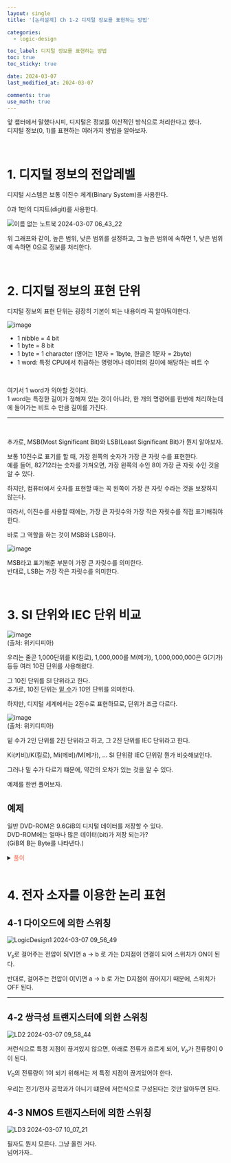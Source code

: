 ```yaml
---
layout: single
title: '[논리설계] Ch 1-2 디지털 정보를 표현하는 방법'

categories:
  - logic-design

toc_label: 디지털 정보를 표현하는 방법
toc: true
toc_sticky: true

date: 2024-03-07
last_modified_at: 2024-03-07

comments: true
use_math: true
---
```

앞 챕터에서 말했다시피, 디지털은 정보를 이산적인 방식으로 처리한다고 했다.  
디지털 정보(0, 1)를 표현하는 여러가지 방법을 알아보자.

<br>

# 1. 디지털 정보의 전압레벨 

디지털 시스템은 보통 이진수 체계(Binary System)을 사용한다.   

0과 1만의 디지트(digit)를 사용한다.  

![이름 없는 노트북 2024-03-07 06_43_22](https://github.com/lgwqwer/lgwqwer.github.io/assets/129755540/fd49f219-0b25-42c0-8ba9-f16879c69b73)

위 그래프와 같이, 높은 범위, 낮은 범위를 설정하고, 그 높은 범위에 속하면 1, 낮은 범위에 속하면 0으로 정보를 처리한다.

<br>

# 2. 디지털 정보의 표현 단위

디지털 정보의 표현 단위는 굉장히 기본이 되는 내용이라 꼭 알아둬야한다.  

![image](https://github.com/lgwqwer/lgwqwer.github.io/assets/129755540/957035c5-3511-4716-9560-91982bd67d1d)


- 1 nibble = 4 bit
- 1 byte = 8 bit
- 1 byte = 1 character (영어는 1문자 = 1byte, 한글은 1문자 = 2byte)
- 1 word: 특정 CPU에서 취급하는 명령어나 데이터의 길이에 해당하는 비트 수

<br>

여기서 1 word가 의아할 것이다.  
1 word는 특정한 길이가 정해져 있는 것이 아니라, 한 개의 명령어를 한번에 처리하는데에 들어가는 비트 수 만큼 길이를 가진다.  

<hr>
<br>


추가로, MSB(Most Significant Bit)와 LSB(Least Significant Bit)가 뭔지 알아보자.  

보통 10진수로 표기를 할 때, 가장 왼쪽의 숫자가 가장 큰 자릿 수를 표현한다.  
예를 들어, 82712라는 숫자를 가져오면, 가장 왼쪽의 수인 8이 가장 큰 자릿 수인 것을 알 수 있다.  

하지만, 컴퓨터에서 숫자를 표현할 때는 꼭 왼쪽이 가장 큰 자릿 수라는 것을 보장하지 않는다.  

따라서, 이진수를 사용할 때에는, 가장 큰 자릿수와 가장 작은 자릿수를 직접 표기해줘야 한다.  

바로 그 역할을 하는 것이 MSB와 LSB이다.  

![image](https://github.com/lgwqwer/lgwqwer.github.io/assets/129755540/fbd13ca0-7a7b-4ec5-953a-adefea367cef)


MSB라고 표기해준 부분이 가장 큰 자릿수를 의미한다.  
반대로, LSB는 가장 작은 자릿수를 의미한다.  

<br>

# 3. SI 단위와 IEC 단위 비교
![image](https://github.com/lgwqwer/lgwqwer.github.io/assets/129755540/4c84fd17-0b5d-4d49-baf8-1a84515b1ce9)  
(출처: 위키디피아)

우리는 줄곧 1,000단위를 K(킬로), 1,000,000를 M(메가), 1,000,000,000은 G(기가) 등등 여러 10진 단위를 사용해왔다.  

그 10진 단위를 SI 단위라고 한다.  
추가로, 10진 단위는 [밑 수](https://ko.wikipedia.org/wiki/%EB%B0%91%EC%88%98)가 10인 단위를 의미한다.  


하지만, 디지털 세계에서는 2진수로 표현하므로, 단위가 조금 다르다.  

![image](https://github.com/lgwqwer/lgwqwer.github.io/assets/129755540/7ada8632-c252-4bde-908d-3f18c2cdd697)  
(출처: 위키디피아)


밑 수가 2인 단위를 2진 단위라고 하고, 그 2진 단위를 IEC 단위라고 한다.  

Ki(키비)/K(킬로), Mi(메비)/M(메가), ... SI 단위랑 IEC 단위랑 뭔가 비슷해보인다.  

그러나 밑 수가 다르기 떄문에, 약간의 오차가 있는 것을 알 수 있다. 

예제를 한번 풀어보자.  

## 예제

일반 DVD-ROM은 9.6GiB의 디지털 데이터를 저장할 수 있다.  
DVD-ROM에는 얼마나 많은 데이터(bit)가 저장 되는가?   
(GiB의 B는 Byte를 나타낸다.)


<details>
  <summary><font color='tomato'>풀이</font></summary>
  
9.6Gi(기비)는 $9.6 \cdot 2^{30}$이다. 즉, $9.6$GiB(기비바이트)는 $9.6 \cdot 2^{30}$byte이다. <br>
그런데, 1 byte = 8 bit이므로, DVD-ROM은 $76.8 \cdot 2^{30}$ bit를 저장할 수 있다.  

</details>

<br>

# 4. 전자 소자를 이용한 논리 표현  

## 4-1 다이오드에 의한 스위칭

![LogicDesign1 2024-03-07 09_56_49](https://github.com/lgwqwer/lgwqwer.github.io/assets/129755540/8452464b-d8b2-475d-bce5-3c96c0740c34)

$V_s$로 걸어주는 전압이 5[V]면 a -> b 로 가는 D지점이 연결이 되어 스위치가 ON이 된다.

반대로, 걸어주는 전압이 0[V]면 a -> b 로 가는 D지점이 끊어지기 때문에, 스위치가 OFF 된다.  

<hr>

## 4-2 쌍극성 트랜지스터에 의한 스위칭

![LD2 2024-03-07 09_58_44](https://github.com/lgwqwer/lgwqwer.github.io/assets/129755540/2094974b-22f0-4a98-9409-cd9fe01d29b4)

저런식으로 특정 지점이 끊겨있지 않으면, 아래로 전류가 흐르게 되어, $V_o$가 전류량이 0이 된다.  

$V_0$의 전류량이 1이 되기 위해서는 저 특정 지점이 끊겨있어야 한다. 

우리는 전기/전자 공학과가 아니기 떄문에 저런식으로 구성된다는 것만 알아두면 된다.  

## 4-3 NMOS 트랜지스터에 의한 스위칭

![LD3 2024-03-07 10_07_21](https://github.com/lgwqwer/lgwqwer.github.io/assets/129755540/3ec5baf2-cfde-4b0d-ba40-89929ca133df)

필자도 뭔지 모른다. 그냥 올린 거다.  
넘어가자.. 